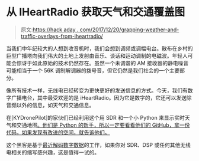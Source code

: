 # 从 IHeartRadio 获取天气和交通覆盖图

> 原文:[https://hack aday . com/2017/12/20/grapping-weather-and-traffic-overlays-from-iheartradio/](https://hackaday.com/2017/12/20/grabbing-weather-and-traffic-overlays-from-iheartradio/)

当我们中年纪较大的人想到收音机时，我们会想到调频或调幅电台。散布在乡村的巨型广播塔向我们伟大的土地上发射由音乐、谈话和运动调制的电磁波。年轻人可能会惊讶于如此原始的技术仍然存在。虽然一个未调谐的 AM 接收器的静电噪音可能相当于一个 56K 调制解调器的拨号音，但它仍然是我们社会的一个主要部分。

像所有技术一样，无线电已经转变为更快更好的发送信息的方式。今天，我们有数字广播电台，其中最受欢迎的是 iHeartRadio。因为它是数字的，它还可以发送除音频以外的信息，如天气和交通信息。

在[KYDronePilot]的家伙们已经利用这个用 SDR 和一个小 Python 来显示实时天气和交通地图[。他们是 Python 的新手，所以一定要看看他们的 GitHub，拿一份代码，如果发现有改进的空间，就告诉他们。](https://github.com/KYDronePilot/hdfm)

这个黑客是基于[最近解码数字数据](https://hackaday.com/2017/06/21/receiving-nrsc-5-with-sdr/)的工作，如果你对 SDR、DSP 或任何其他无线电相关的缩写感兴趣，这是值得一试的。